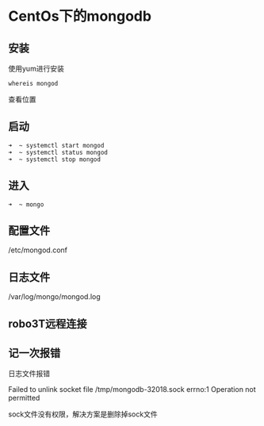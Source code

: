 # CentOs下的mongodb

## 安装

使用yum进行安装
```
whereis mongod
```
查看位置

## 启动

```
➜  ~ systemctl start mongod
➜  ~ systemctl status mongod
➜  ~ systemctl stop mongod
```

## 进入

```
➜  ~ mongo
```

## 配置文件
/etc/mongod.conf

## 日志文件
/var/log/mongo/mongod.log

## robo3T远程连接

## 记一次报错

日志文件报错

Failed to unlink socket file /tmp/mongodb-32018.sock errno:1 Operation not permitted

sock文件没有权限，解决方案是删除掉sock文件

